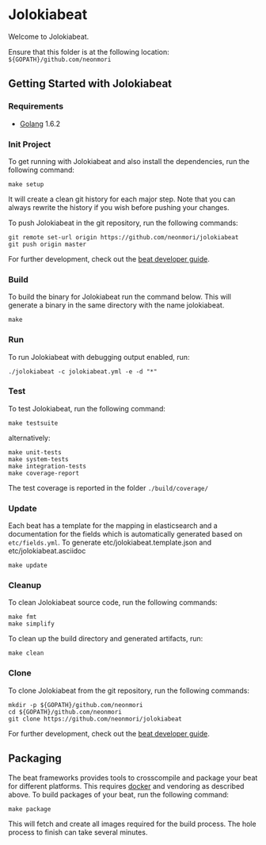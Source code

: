 # Jolokiabeat

Welcome to Jolokiabeat.

Ensure that this folder is at the following location:
`${GOPATH}/github.com/neonmori`

## Getting Started with Jolokiabeat

### Requirements

* [Golang](https://golang.org/dl/) 1.6.2

### Init Project
To get running with Jolokiabeat and also install the
dependencies, run the following command:

```
make setup
```

It will create a clean git history for each major step. Note that you can always rewrite the history if you wish before pushing your changes.

To push Jolokiabeat in the git repository, run the following commands:

```
git remote set-url origin https://github.com/neonmori/jolokiabeat
git push origin master
```

For further development, check out the [beat developer guide](https://www.elastic.co/guide/en/beats/libbeat/current/new-beat.html).

### Build

To build the binary for Jolokiabeat run the command below. This will generate a binary
in the same directory with the name jolokiabeat.

```
make
```


### Run

To run Jolokiabeat with debugging output enabled, run:

```
./jolokiabeat -c jolokiabeat.yml -e -d "*"
```


### Test

To test Jolokiabeat, run the following command:

```
make testsuite
```

alternatively:
```
make unit-tests
make system-tests
make integration-tests
make coverage-report
```

The test coverage is reported in the folder `./build/coverage/`

### Update

Each beat has a template for the mapping in elasticsearch and a documentation for the fields
which is automatically generated based on `etc/fields.yml`.
To generate etc/jolokiabeat.template.json and etc/jolokiabeat.asciidoc

```
make update
```


### Cleanup

To clean  Jolokiabeat source code, run the following commands:

```
make fmt
make simplify
```

To clean up the build directory and generated artifacts, run:

```
make clean
```


### Clone

To clone Jolokiabeat from the git repository, run the following commands:

```
mkdir -p ${GOPATH}/github.com/neonmori
cd ${GOPATH}/github.com/neonmori
git clone https://github.com/neonmori/jolokiabeat
```


For further development, check out the [beat developer guide](https://www.elastic.co/guide/en/beats/libbeat/current/new-beat.html).


## Packaging

The beat frameworks provides tools to crosscompile and package your beat for different platforms. This requires [docker](https://www.docker.com/) and vendoring as described above. To build packages of your beat, run the following command:

```
make package
```

This will fetch and create all images required for the build process. The hole process to finish can take several minutes.

